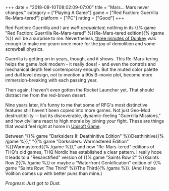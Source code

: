 +++
date = "2018-08-10T08:02:09-07:00"
title = "Mars... Mars never changes."
category = ["Playing A Game"]
game = ["Red Faction: Guerrilla Re-Mars-tered"]
platform = ["PC"]
rating = ["Good"]
+++

Red Faction: Guerrilla and I are <i>well-acquainted</i>; nothing in its {{% game "Red Faction: Guerrilla Re-Mars-tered" %}}Re-Mars-tered edition{{% /game %}} will be a surprise to me.  Nevertheless, <a href="https://www.youtube.com/watch?v=6tgAJtvRP70">three minutes of Dunkey</a> was enough to make me yearn once more for the joy of demolition and some screwball physics.

Guerrilla is getting on in years, though, and it shows.  This Re-Mars-tering helps the game <i>look</i> modern - it really does! - and even the controls and mechanical depth feel contemporary enough.  But the muted color palette and dull level design, not to mention a 90s B-movie plot, become more immersion-breaking with each passing year.

Then again, I haven't even gotten the Rocket Launcher yet.  That should distract me from the red-brown desert.

Nine years later, it's funny to me that some of RFG's most distinctive features still haven't been copied into more games.  Not just Geo-Mod destructibility -- but its discoverable, dynamic-feeling "Guerrilla Missions," and how civilians react to high morale by joining your fight.  These are things that would feel right at home in <a href="http://www.pointandclickbait.com/2014/06/ubisoft-game-review/">Ubisoft Game</a>.

Between "{{% game "Darksiders II: Deathinitive Edition" %}}Deathinitive{{% /game %}}," "{{% game "Darksiders: Warmastered Edition" %}}Warmastered{{% /game %}}," and now "Re-Mars-tered" editions of THQ's old games, THQ Nordic has established a clear pattern.  I really hope it leads to a "Resanctified" version of {{% game "Saints Row 2" %}}Saints Row 2{{% /game %}} or maybe a "Waterfront Genkification" edition of {{% game "Saints Row: The Third" %}}The Third{{% /game %}}.  (And I hope Volition comes up with better puns than mine.)

<i>Progress: Just got to Dust.</i>
